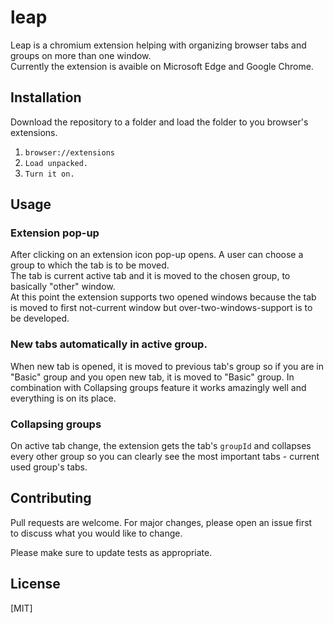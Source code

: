# **leap**

Leap is a chromium extension helping with organizing browser tabs and groups on more than one window.  
Currently the extension is avaible on Microsoft Edge and Google Chrome.

## **Installation**

Download the repository to a folder and load the folder to you browser's extensions.  

1. ```browser://extensions```  
2. ```Load unpacked.```  
3. ```Turn it on.```

## **Usage**

### Extension pop-up  

After clicking on an extension icon pop-up opens. A user can choose a group to which the tab is to be moved.  
The tab is current active tab and it is moved to the chosen group, to basically "other" window.   
At this point the extension supports two opened windows because the tab is moved to first not-current window but over-two-windows-support is to be developed.

### New tabs automatically in active group.

When new tab is opened, it is moved to previous tab's group so if you are in "Basic" group and you open new tab, it is moved to "Basic" group. In combination with Collapsing groups feature it works amazingly well and everything is on its place. 

### Collapsing groups

On active tab change, the extension gets the tab's ```groupId``` and collapses every other group so you can clearly see the most important tabs - current used group's tabs.

## **Contributing**

Pull requests are welcome. For major changes, please open an issue first  
to discuss what you would like to change.  
  
Please make sure to update tests as appropriate.

## **License**

[MIT]